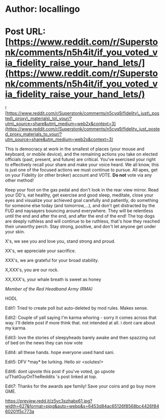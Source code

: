 # Author: locallingo
# Post URL: [https://www.reddit.com/r/Superstonk/comments/n5h4it/if_you_voted_via_fidelity_raise_your_hand_lets/](https://www.reddit.com/r/Superstonk/comments/n5h4it/if_you_voted_via_fidelity_raise_your_hand_lets/)


![https://www.reddit.com/r/Superstonk/comments/n5cyq9/fidelity\_just\_posted\_proxy\_materials\_to\_your/?utm\_source=share&utm\_medium=web2x&context=3](https://www.reddit.com/r/Superstonk/comments/n5cyq9/fidelity_just_posted_proxy_materials_to_your/?utm_source=share&utm_medium=web2x&context=3)

This is democracy at work in the smallest of places (your mouse and keyboard, or mobile device), and the remaining actions you take on elected officials (past, present, and future) are critical. You've exercised your right to effectively recall your share and make your voice heard.  We all know, this is just one of the focused actions we must continue to pursue. All apes, get on your Fidelity (or other broker) account and VOTE.  **Do not** vote via any other method!

Keep your foot on the gas pedal and don't look in the rear view mirror.  Read your DD's, eat healthy, get exercise and good sleep, meditate, close your eyes and visualize your achieved goal carefully and patiently, do something for someone else today (and tomorrow,...), and don't get distracted by the FUD and naysayers bouncing around everywhere. They will be relentless until the end and after the end, and after the end of the end!  The top dogs are deeply ruthless and will continue to be ruthless, that's how they reached their unworthy perch.  Stay strong, positive, and don't let anyone get under your skin.

X's, we see you and love you, stand strong and proud.

XX's, we appreciate your sacrifice.

XXX's, we are grateful for your broad stability.

X,XXX's, you are our rock.

XX,XXX's, your whale breath is sweet as honey

*Member of the Red Headband Army (RMA)*

HODL

Edit1: Tried to create poll but auto-deleted by mod rules. Makes sense.

Edit2: Couple of yall saying I'm karma whoring - sorry it comes across that way. I'll delete post if more think that. not intended at all. i dont care about my karma.

Edit3: love the stories of sleepyheads barely awake and then spazzing out of bed on the news they can now vote

Edit4: all these hands.  hope everyone used hand sani.

Edit5: DFV \*may\* be lurking.  Hello sir <solutes!>

Edit6: dont upvote this post if you've voted, go upvote u/ThatGuyOnTheReddits 's post linked at top.

Edit7: Thanks for the awards ape family!  Save your coins and go buy more GME.

https://preview.redd.it/z5yc3szhabx61.jpg?width=627&format=pjpg&auto=webp&s=6453d84ac65126f8568bc4426f8460201f5c773a
